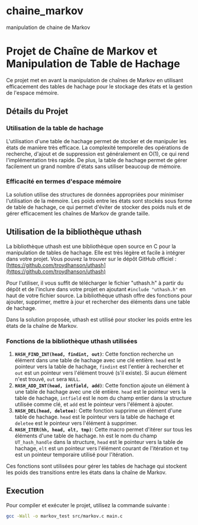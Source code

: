 # chaine_markov
manipulation de chaine de Markov

# Projet de Chaîne de Markov et Manipulation de Table de Hachage

Ce projet met en avant la manipulation de chaînes de Markov en utilisant efficacement des tables de hachage pour le stockage des états et la gestion de l'espace mémoire. 

## Détails du Projet

### Utilisation de la table de hachage

L'utilisation d'une table de hachage permet de stocker et de manipuler les états de manière très efficace. La complexité temporelle des opérations de recherche, d'ajout et de suppression est généralement en O(1), ce qui rend l'implémentation très rapide. De plus, la table de hachage permet de gérer facilement un grand nombre d'états sans utiliser beaucoup de mémoire.

### Efficacité en termes d'espace mémoire

La solution utilise des structures de données appropriées pour minimiser l'utilisation de la mémoire. Les poids entre les états sont stockés sous forme de table de hachage, ce qui permet d'éviter de stocker des poids nuls et de gérer efficacement les chaînes de Markov de grande taille.

## Utilisation de la bibliothèque uthash

La bibliothèque uthash est une bibliothèque open source en C pour la manipulation de tables de hachage. Elle est très légère et facile à intégrer dans votre projet. Vous pouvez la trouver sur le dépôt GitHub officiel : [https://github.com/troydhanson/uthash](https://github.com/troydhanson/uthash)

Pour l'utiliser, il vous suffit de télécharger le fichier "uthash.h" à partir du dépôt et de l'inclure dans votre projet en ajoutant `#include "uthash.h"` en haut de votre fichier source. La bibliothèque uthash offre des fonctions pour ajouter, supprimer, mettre à jour et rechercher des éléments dans une table de hachage.

Dans la solution proposée, uthash est utilisé pour stocker les poids entre les états de la chaîne de Markov.

### Fonctions de la bibliothèque uthash utilisées

1. **`HASH_FIND_INT(head, findint, out)`**: Cette fonction recherche un élément dans une table de hachage avec une clé entière. `head` est le pointeur vers la table de hachage, `findint` est l'entier à rechercher et `out` est un pointeur vers l'élément trouvé (s'il existe). Si aucun élément n'est trouvé, `out` sera `NULL`.
2. **`HASH_ADD_INT(head, intfield, add)`**: Cette fonction ajoute un élément à une table de hachage avec une clé entière. `head` est le pointeur vers la table de hachage, `intfield` est le nom du champ entier dans la structure utilisée comme clé, et `add` est le pointeur vers l'élément à ajouter.
3. **`HASH_DEL(head, deletee)`**: Cette fonction supprime un élément d'une table de hachage. `head` est le pointeur vers la table de hachage et `deletee` est le pointeur vers l'élément à supprimer.
4. **`HASH_ITER(hh, head, elt, tmp)`**: Cette macro permet d'itérer sur tous les éléments d'une table de hachage. `hh` est le nom du champ `UT_hash_handle` dans la structure, `head` est le pointeur vers la table de hachage, `elt` est un pointeur vers l'élément courant de l'itération et `tmp` est un pointeur temporaire utilisé pour l'itération.

Ces fonctions sont utilisées pour gérer les tables de hachage qui stockent les poids des transitions entre les états dans la chaîne de Markov.

## Execution

Pour compiler et exécuter le projet, utilisez la commande suivante :

```bash
gcc -Wall -o markov_test src/markov.c main.c
